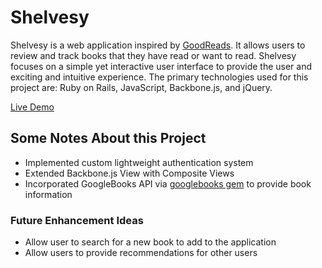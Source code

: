 # Shelvesy
Shelvesy is a web application inspired by [GoodReads](http://www.goodreads.com). It allows users to review and track books that they have read or want to read. Shelvesy focuses on a simple yet interactive user interface to provide the user and exciting and intuitive experience. The primary technologies used for this project are: Ruby on Rails, JavaScript, Backbone.js, and jQuery.

[Live Demo](http://www.shelvesy.com)

## Some Notes About this Project
* Implemented custom lightweight authentication system
* Extended Backbone.js View with Composite Views
* Incorporated GoogleBooks API via [googlebooks gem](https://github.com/zeantsoi/GoogleBooks) to provide book information

### Future Enhancement Ideas
* Allow user to search for a new book to add to the application
* Allow users to provide recommendations for other users